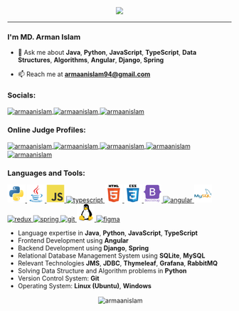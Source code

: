 <p align="center">
  <img src="https://64.media.tumblr.com/96bbc96af4d48d633bebb993c52e637f/cd265649d5c353e8-79/s540x810/efa7c1b8ced2790881b6e19c309ccb5a5d2e47aa.gif"/>
</p>
<hr>

<h3 align="left">I'm MD. Arman Islam</h3>

- 💬 Ask me about **Java**, **Python**, **JavaScript**, **TypeScript**, **Data Structures**, **Algorithms**, **Angular**, **Django**, **Spring**

- 📫 Reach me at **armaanislam94@gmail.com**

<h3 align="left">Socials:</h3>
<p align="left">
<a href="https://facebook.com/armaanislam17" target="blank"><img align="center" src="https://www.svgrepo.com/show/157810/facebook.svg" alt="armaanislam" height="40" width="40" />
</a>
<a href="https://instagram.com/armaanislam17" target="blank"><img align="center" src="https://www.svgrepo.com/show/111199/instagram.svg" alt="armaanislam" height="40" width="40" />
</a>
<a href="https://linkedin.com/in/armaanislam" target="blank"><img align="center" src="https://content.linkedin.com/content/dam/me/business/en-us/amp/brand-site/v2/bg/LI-Bug.svg.original.svg" alt="armaanislam" height="40" width="40"/>
</a>
</p>

<h3 align="left">Online Judge Profiles:</h3>
<p align="left">
<a href="https://leetcode.com/Arman_Islam" target="blank"><img align="center" src="https://upload.wikimedia.org/wikipedia/commons/1/19/LeetCode_logo_black.png" alt="armaanislam" height="50" width="50" />
</a> 
<a href="https://www.hackerrank.com/armaanislam94" target="blank"><img align="center" src="https://user-images.githubusercontent.com/17762967/42728663-26ebdb04-87dd-11e8-928f-fb01479a2ce1.png" alt="armaanislam" height="40" width="40" />
</a>
<a href="https://www.topcoder.com/members/armanislam" target="blank"><img align="center" src="https://cdn.iconscout.com/icon/free/png-256/topcoder-3521765-2945263.png" alt="armaanislam" height="40" width="40"/>
</a>
<a href="https://codeforces.com/profile/Arman_Islam" target="blank"><img align="center" src="https://cdn.iconscout.com/icon/free/png-256/code-forces-3628695-3029920.png" alt="armaanislam" height="40" width="40"/>
</a>
<a href="https://www.codechef.com/practice?page=0&limit=20&sort_by=difficulty_rating&sort_order=asc&search=&start_rating=0&end_rating=999&topic=&tags=&group=unattempted" target="blank"><img align="center" src="https://i.pinimg.com/originals/c5/d9/fc/c5d9fc1e18bcf039f464c2ab6cfb3eb6.jpg" alt="armaanislam" height="50" width="50" />
</a> 
</p>
  
<h3 align="left">Languages and Tools:</h3>
<p align="left"> 
<a href="https://www.python.org" target="_blank" rel="noreferrer"> <img src="https://raw.githubusercontent.com/devicons/devicon/master/icons/python/python-original.svg" alt="python" width="40" height="40"/> 
</a> 
<a href="https://www.java.com" target="_blank" rel="noreferrer"> <img src="https://raw.githubusercontent.com/devicons/devicon/master/icons/java/java-original.svg" alt="java" width="40" height="40"/> 
</a>
<a href="https://developer.mozilla.org/en-US/docs/Web/JavaScript" target="_blank" rel="noreferrer"> <img src="https://raw.githubusercontent.com/devicons/devicon/master/icons/javascript/javascript-original.svg" alt="javascript" width="40" height="40"/>
</a>
<a href="https://www.typescriptlang.org/" target="_blank" rel="noreferrer"> <img src="https://upload.wikimedia.org/wikipedia/commons/thumb/4/4c/Typescript_logo_2020.svg/1024px-Typescript_logo_2020.svg.png" alt="typescript" width="40" height="40"/>
</a>
<a href="https://www.w3.org/html/" target="_blank" rel="noreferrer"> <img src="https://raw.githubusercontent.com/devicons/devicon/master/icons/html5/html5-original-wordmark.svg" alt="html5" width="40" height="40"/> 
</a>
<a href="https://www.w3schools.com/css/" target="_blank" rel="noreferrer"> <img src="https://raw.githubusercontent.com/devicons/devicon/master/icons/css3/css3-original-wordmark.svg" alt="css3" width="40" height="40"/> 
</a>
<a href="https://getbootstrap.com" target="_blank" rel="noreferrer"> <img src="https://raw.githubusercontent.com/devicons/devicon/master/icons/bootstrap/bootstrap-plain-wordmark.svg" alt="bootstrap" width="40" height="40"/> 
</a>
<a href="https://angular.io/" target="_blank" rel="noreferrer"> <img src="https://upload.wikimedia.org/wikipedia/commons/thumb/c/cf/Angular_full_color_logo.svg/2048px-Angular_full_color_logo.svg.png" alt="angular" width="45" height="45"/> 
</a>
<!-- <a href="https://reactjs.org/" target="_blank" rel="noreferrer"> <img src="https://raw.githubusercontent.com/devicons/devicon/master/icons/react/react-original-wordmark.svg" alt="react" width="40" height="40"/> 
</a>
<a href="https://redux.js.org" target="_blank" rel="noreferrer"> <img src="https://raw.githubusercontent.com/devicons/devicon/master/icons/redux/redux-original.svg" alt="redux" width="40" height="40"/> 
</a> -->
<a href="https://www.mysql.com/" target="_blank" rel="noreferrer"> <img src="https://raw.githubusercontent.com/devicons/devicon/master/icons/mysql/mysql-original-wordmark.svg" alt="mysql" width="40" height="40"/> 
</a> 
<a href="https://www.djangoproject.com/" target="_blank" rel="noreferrer"> <img src="https://static.djangoproject.com/img/logos/django-logo-negative.svg" alt="redux" width="40" height="40"/> 
</a>
<a href="https://spring.io/" target="_blank" rel="noreferrer"> <img src="https://seeklogo.com/images/S/spring-logo-9A2BC78AAF-seeklogo.com.png" alt="spring" width="40" height="40"/> 
</a>
<a href="https://git-scm.com/" target="_blank" rel="noreferrer"> <img src="https://www.vectorlogo.zone/logos/git-scm/git-scm-icon.svg" alt="git" width="40" height="40"/> </a>
<a href="https://www.linux.org/" target="_blank" rel="noreferrer"> <img src="https://raw.githubusercontent.com/devicons/devicon/master/icons/linux/linux-original.svg" alt="linux" width="40" height="40"/> 
</a> 
<a href="https://www.figma.com/" target="_blank" rel="noreferrer"> <img src="https://www.vectorlogo.zone/logos/figma/figma-icon.svg" alt="figma" width="40" height="40"/> 
</a>
</p>

- Language expertise in **Java**, **Python**, **JavaScript**, **TypeScript**
- Frontend Development using **Angular**
- Backend Development using **Django**, **Spring**
- Relational Database Management System using **SQLite**, **MySQL**
- Relevant Technologies **JMS**, **JDBC**, **Thymeleaf**, **Grafana**, **RabbitMQ**
- Solving Data Structure and Algorithm problems in **Python**
- Version Control System: **Git** 
- Operating System: **Linux (Ubuntu)**, **Windows**

<p align="center">&nbsp;<img align="center" src="https://github-readme-stats.vercel.app/api?username=armaanislam&show_icons=true&locale=en&theme=default" alt="armaanislam" />
</p>
